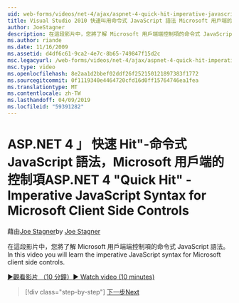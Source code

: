 ```yaml
---
uid: web-forms/videos/net-4/ajax/aspnet-4-quick-hit-imperative-javascript-syntax-for-microsoft-client-side-controls
title: Visual Studio 2010 快速叫用命令式 JavaScript 語法 Microsoft 用戶端的控制 |Microsoft Docs
author: JoeStagner
description: 在這段影片中，您將了解 Microsoft 用戶端端控制項的命令式 JavaScript 語法。
ms.author: riande
ms.date: 11/16/2009
ms.assetid: d4df6c61-9ca2-4e7c-8b65-749847f15d2c
msc.legacyurl: /web-forms/videos/net-4/ajax/aspnet-4-quick-hit-imperative-javascript-syntax-for-microsoft-client-side-controls
msc.type: video
ms.openlocfilehash: 8e2aa1d2bbef02ddf26f252150121897383f1772
ms.sourcegitcommit: 0f1119340e4464720cfd16d0ff15764746ea1fea
ms.translationtype: MT
ms.contentlocale: zh-TW
ms.lasthandoff: 04/09/2019
ms.locfileid: "59391282"
---
```

# <a name="aspnet-4-quick-hit---imperative-javascript-syntax-for-microsoft-client-side-controls"></a><span data-ttu-id="fef04-103">ASP.NET 4 」 快速 Hit"-命令式 JavaScript 語法，Microsoft 用戶端的控制項</span><span class="sxs-lookup"><span data-stu-id="fef04-103">ASP.NET 4 "Quick Hit" - Imperative JavaScript Syntax for Microsoft Client Side Controls</span></span>

<span data-ttu-id="fef04-104">藉由[Joe Stagner](https://github.com/JoeStagner)</span><span class="sxs-lookup"><span data-stu-id="fef04-104">by [Joe Stagner](https://github.com/JoeStagner)</span></span>

<span data-ttu-id="fef04-105">在這段影片中，您將了解 Microsoft 用戶端端控制項的命令式 JavaScript 語法。</span><span class="sxs-lookup"><span data-stu-id="fef04-105">In this video you will learn the imperative JavaScript syntax for Microsoft client side controls.</span></span> 

[<span data-ttu-id="fef04-106">&#9654;觀看影片 （10 分鐘）</span><span class="sxs-lookup"><span data-stu-id="fef04-106">&#9654; Watch video (10 minutes)</span></span>](https://channel9.msdn.com/Blogs/ASP-NET-Site-Videos/aspnet-4-quick-hit-imperative-javascript-syntax-for-microsoft-client-side-controls)

> [!div class="step-by-step"]
> [<span data-ttu-id="fef04-107">下一步</span><span class="sxs-lookup"><span data-stu-id="fef04-107">Next</span></span>](aspnet-4-quick-hit-the-scriptloader.md)
